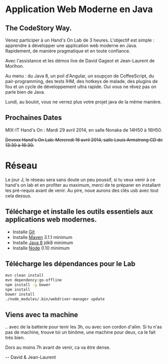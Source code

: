 # Application Web Moderne en Java
## The CodeStory Way.

Venez participer à un Hand's On Lab de 3 heures. L'objectif est simple : apprendre à développer une application web
moderne en Java. Rapidement, de manière pragmatique et en toute confiance.

Avec l'assistance et les démos live de David Gageot et Jean-Laurent de Morlhon.

Au menu : du Java 8, un poil d'Angular, un soupçon de CoffeeScript, du pair-programming, des tests IHM, des hotkeys de
malade, des plugins de fou et un cycle de développement ultra rapide. Oui vous ne rêvez pas on parle bien de Java.

Lundi, au boulot, vous ne verrez plus votre projet java de la même manière.

## Prochaines Dates 

MIX-IT Hand's On : Mardi 29 avril 2014, en salle Nonaka de 14H50 à 16H50. 

~~Devoxx Hand's On Lab: Mercredi 16 avril 2014, salle Louis Armstrong CD de 13:30 à 16:30.~~

# Réseau

Le jour J, le réseau sera sans doute un peu poussif, si tu veux venir à ce hand's on lab et en profiter au maximum,
merci de te préparer en installant les pré-requis avant de venir.
Au pire, noue aurons des clés usb avec tout cela dessus.

## Télécharge et installe les outils essentiels aux applications web modernes.

+ Installe [Git](http://git-scm.com/downloads)
+ Installe [Maven](http://maven.apache.org/download.cgi) 3.1.1 minimum
+ Installe [Java 8](http://www.oracle.com/technetwork/java/javase/downloads/jdk8-downloads-2133151.html) jdk8 minimum
+ Installe [Node](http://nodejs.org/download/) 0.10 minimum

## Télécharge les dépendances pour le Lab

```bash
mvn clean install
mvn dependency:go-offline
npm install -g bower
npm install
bower install
./node_modules/.bin/webdriver-manager update
```

## Viens avec ta machine

.. avec de la batterie pour tenir les 3h, ou avec son cordon d'alim.
Si tu n'as pas de machine, trouve toi un binôme, une machine pour deux, ca le fait très bien.

Dors au moins 7h avant de venir, ca va être dense.

-- David & Jean-Laurent
